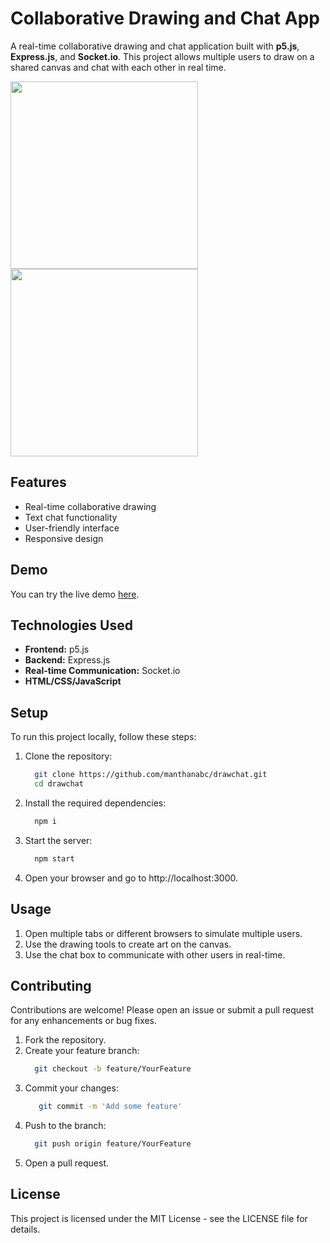 # Collaborative Drawing and Chat App

A real-time collaborative drawing and chat application built with **p5.js**, **Express.js**, and **Socket.io**. This project allows multiple users to draw on a shared canvas and chat with each other in real time.

<img src=https://github.com/user-attachments/assets/b849fa7c-c74f-469b-a129-60b76ae10ad1 width="300">
<img src=https://github.com/user-attachments/assets/b796429e-3f30-411f-9b7e-c6e4db23ad1c width="300">



## Features

- Real-time collaborative drawing
- Text chat functionality
- User-friendly interface
- Responsive design

## Demo

You can try the live demo [here](http://13.51.195.127).

## Technologies Used

- **Frontend:** p5.js
- **Backend:** Express.js
- **Real-time Communication:** Socket.io
- **HTML/CSS/JavaScript**

## Setup

To run this project locally, follow these steps:

1. Clone the repository:
   ```bash
     git clone https://github.com/manthanabc/drawchat.git
     cd drawchat
   ```
   
2. Install the required dependencies:
    ```bash
      npm i
    ```

3. Start the server:
    ```bash
      npm start
    ```
4. Open your browser and go to http://localhost:3000.


## Usage

  1. Open multiple tabs or different browsers to simulate multiple users.
  2. Use the drawing tools to create art on the canvas.
  3. Use the chat box to communicate with other users in real-time.

## Contributing

Contributions are welcome! Please open an issue or submit a pull request for any enhancements or bug fixes.

  1. Fork the repository.
  2. Create your feature branch:
      ``` bash
        git checkout -b feature/YourFeature
      ```
  3. Commit your changes:
      ```bash
         git commit -m 'Add some feature'
      ```
  4. Push to the branch:
      ```bash
        git push origin feature/YourFeature
      ```
  5. Open a pull request.

## License
This project is licensed under the MIT License - see the LICENSE file for details.
